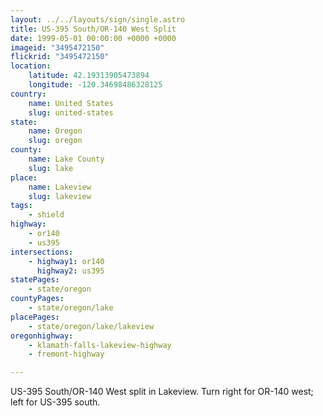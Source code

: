 ```yaml
---
layout: ../../layouts/sign/single.astro
title: US-395 South/OR-140 West Split
date: 1999-05-01 00:00:00 +0000 +0000
imageid: "3495472150"
flickrid: "3495472150"
location:
    latitude: 42.19313905473894
    longitude: -120.34698486328125
country:
    name: United States
    slug: united-states
state:
    name: Oregon
    slug: oregon
county:
    name: Lake County
    slug: lake
place:
    name: Lakeview
    slug: lakeview
tags:
    - shield
highway:
    - or140
    - us395
intersections:
    - highway1: or140
      highway2: us395
statePages:
    - state/oregon
countyPages:
    - state/oregon/lake
placePages:
    - state/oregon/lake/lakeview
oregonhighway:
    - klamath-falls-lakeview-highway
    - fremont-highway

---
```

US-395 South/OR-140 West split in Lakeview.  Turn right for OR-140 west; left for US-395 south.